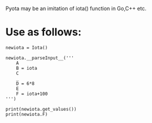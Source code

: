 Pyota may be an imitation of iota() function in Go,C++ etc.

# Use as follows:

``````
newiota = Iota()

newiota.__parseInput__('''
    A
    B = iota
    C
    _
    D = 6*8
    E
    F = iota+100
''')

print(newiota.get_values())
print(newiota.F)